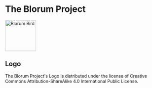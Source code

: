 # The Blorum Project
<img alt="Blorum Bird" src="https://github.com/SorenEricMent/blorum/raw/main/statics/Blorum.png" width="100" height="100" style="max-width: 100%;">

## Logo

The Blorum Project's Logo is distributed under the license of Creative Commons Attribution-ShareAlike 4.0 International Public License.

